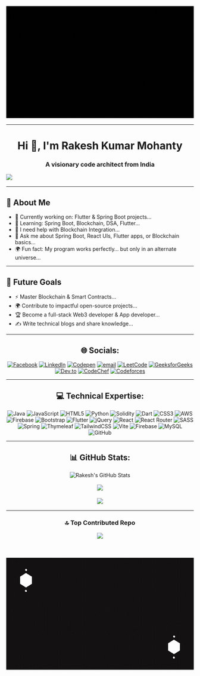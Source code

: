 
<div align="center">
  <img width="700" height="300" src="https://github.com/Rakesh-kumar-2005/Rakesh-kumar-2005/blob/main/assets/Intro.gif"/>
</div>

---

<h1 align="center">Hi 👋, I'm Rakesh Kumar Mohanty</h1>

<h3 align="center">A visionary code architect from India</h3>

![](https://komarev.com/ghpvc/?username=Rakesh-kumar-2005&color=3b0070&label=Code+Mates)

---

## 💫 About Me

- 🔭 Currently working on: Flutter & Spring Boot projects...  
- 🌱 Learning: Spring Boot, Blockchain, DSA, Flutter...
- 🤝 I need help with Blockchain Integration...
- 💬 Ask me about Spring Boot, React UIs, Flutter apps, or Blockchain basics...
- 🌍 Fun fact: My program works perfectly… but only in an alternate universe...

---

  ## 🔭 Future Goals
  
  - ⚡ Master Blockchain & Smart Contracts...  
  - 🌍 Contribute to impactful open-source projects...
  - 🏆 Become a full-stack Web3 developer & App developer... 
  - ✍️ Write technical blogs and share knowledge...  
  
  ---

<div align="center">

## 🌐 Socials:
[![Facebook](https://img.shields.io/badge/Facebook-%231877F2.svg?logo=Facebook&logoColor=white)](https://facebook.com/Rakesh412005) [![LinkedIn](https://img.shields.io/badge/LinkedIn-%230077B5.svg?logo=linkedin&logoColor=white)](https://linkedin.com/in/rakesh-kumar-mohanty) [![Codepen](https://img.shields.io/badge/Codepen-000000?logo=codepen&logoColor=white)](https://codepen.io/Rakesh-Kumar-Mohanty) [![email](https://img.shields.io/badge/Email-D14836?logo=gmail&logoColor=white)](mailto:mohantyrakesh802@gmail.com) [![LeetCode](https://img.shields.io/badge/LeetCode-FFA116?logo=LeetCode&logoColor=white)](https://leetcode.com/rakesh_kumar_mohanty04)  [![GeeksforGeeks](https://img.shields.io/badge/GeeksforGeeks-2F8D46?logo=geeksforgeeks&logoColor=white)](https://auth.geeksforgeeks.org/user/mohantyran18o)  [![Dev.to](https://img.shields.io/badge/DEV.to-0A0A0A?logo=devdotto&logoColor=white)](https://dev.to/rakesh_kumarmohanty_3c12)
[![CodeChef](https://img.shields.io/badge/CodeChef-5B4638?logo=codechef&logoColor=white)](https://www.codechef.com/users/rakeshkm)
[![Codeforces](https://img.shields.io/badge/Codeforces-1F8ACB?logo=codeforces&logoColor=white)](https://codeforces.com/profile/rakesh2005)

</div>

--------------------------------------------------------------------------------------------------------
<div align="center">
  
## 💻 Technical Expertise:
![Java](https://img.shields.io/badge/java-%23ED8B00.svg?style=flat&logo=openjdk&logoColor=white) ![JavaScript](https://img.shields.io/badge/javascript-%23323330.svg?style=flat&logo=javascript&logoColor=%23F7DF1E) ![HTML5](https://img.shields.io/badge/html5-%23E34F26.svg?style=flat&logo=html5&logoColor=white) ![Python](https://img.shields.io/badge/python-3670A0?style=flat&logo=python&logoColor=ffdd54) ![Solidity](https://img.shields.io/badge/Solidity-%23363636.svg?style=flat&logo=solidity&logoColor=white) ![Dart](https://img.shields.io/badge/dart-%230175C2.svg?style=flat&logo=dart&logoColor=white) ![CSS3](https://img.shields.io/badge/css3-%231572B6.svg?style=flat&logo=css3&logoColor=white) ![AWS](https://img.shields.io/badge/AWS-%23FF9900.svg?style=flat&logo=amazon-aws&logoColor=white) ![Firebase](https://img.shields.io/badge/firebase-%23039BE5.svg?style=flat&logo=firebase) ![Bootstrap](https://img.shields.io/badge/bootstrap-%238511FA.svg?style=flat&logo=bootstrap&logoColor=white) ![Flutter](https://img.shields.io/badge/Flutter-%2302569B.svg?style=flat&logo=Flutter&logoColor=white) ![jQuery](https://img.shields.io/badge/jquery-%230769AD.svg?style=flat&logo=jquery&logoColor=white) ![React](https://img.shields.io/badge/react-%2320232a.svg?style=flat&logo=react&logoColor=%2361DAFB) ![React Router](https://img.shields.io/badge/React_Router-CA4245?style=flat&logo=react-router&logoColor=white) ![SASS](https://img.shields.io/badge/SASS-hotpink.svg?style=flat&logo=SASS&logoColor=white) ![Spring](https://img.shields.io/badge/spring-%236DB33F.svg?style=flat&logo=spring&logoColor=white) ![Thymeleaf](https://img.shields.io/badge/Thymeleaf-%23005C0F.svg?style=flat&logo=Thymeleaf&logoColor=white) ![TailwindCSS](https://img.shields.io/badge/tailwindcss-%2338B2AC.svg?style=flat&logo=tailwind-css&logoColor=white) ![Vite](https://img.shields.io/badge/vite-%23646CFF.svg?style=flat&logo=vite&logoColor=white) ![Firebase](https://img.shields.io/badge/firebase-a08021?style=flat&logo=firebase&logoColor=ffcd34) ![MySQL](https://img.shields.io/badge/mysql-4479A1.svg?style=flat&logo=mysql&logoColor=white) ![GitHub](https://img.shields.io/badge/github-%23121011.svg?style=flat&logo=github&logoColor=white)

</div>

--------------------------------------------------------------------------------------------------------
<div align="center">
  
## 📊 GitHub Stats:
![Rakesh's GitHub Stats](https://github-readme-stats.vercel.app/api?username=rakesh-kumar-2005&theme=highcontrast&hide_border=false&include_all_commits=true&count_private=true)<br/><br/>
![](https://nirzak-streak-stats.vercel.app/?user=Rakesh-kumar-2005&theme=highcontrast&hide_border=false)<br/><br/>
![](https://github-readme-stats.vercel.app/api/top-langs/?username=Rakesh-kumar-2005&theme=highcontrast&hide_border=false&include_all_commits=true&count_private=true&layout=compact)

</div>

--------------------------------------------------------------------------------------------------------

<div align="center">

### 🔝 Top Contributed Repo
![](https://github-contributor-stats.vercel.app/api?username=Rakesh-kumar-2005&limit=5&theme=highcontrast&combine_all_yearly_contributions=true)

</div>

<br/>


<br/>

<div align="center">
  <img width="700" height="300" src="https://github.com/Rakesh-kumar-2005/Rakesh-kumar-2005/blob/main/assets/outro.gif" />
</div>
